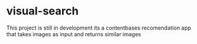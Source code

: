 # visual-search

This project is still in development its a contentbases recomendation app that takes images as input and returns similar images 
